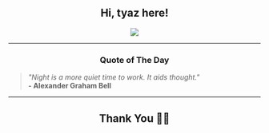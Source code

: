 <h2 align="center"> Hi, tyaz here!</h2>

<p align="center">
<a href="https://github.com/tyazx" alt="github streak"><img src="https://dvst-streak.herokuapp.com/?user=tyazx&theme=tokyonight&fire=DD472C"></a>
</p>

<hr>
<h3 align="center">Quote of The Day</h3>
<p align="center">
<blockquote>
<i>"Night is a more quiet time to work. It aids thought."</i>
<br>
<b>- Alexander Graham Bell</b>
</blockquote>
</p>


<hr>
<h2 align="center">Thank You 🙏🏼</h2>

